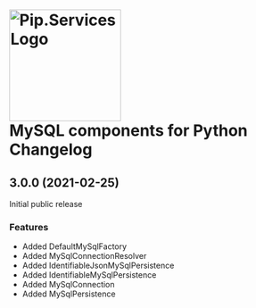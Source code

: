 # <img src="https://uploads-ssl.webflow.com/5ea5d3315186cf5ec60c3ee4/5edf1c94ce4c859f2b188094_logo.svg" alt="Pip.Services Logo" width="200"> <br/> MySQL components for Python Changelog

## <a name="3.0.0"></a> 3.0.0 (2021-02-25) 

Initial public release

### Features
* Added DefaultMySqlFactory
* Added MySqlConnectionResolver
* Added IdentifiableJsonMySqlPersistence
* Added IdentifiableMySqlPersistence
* Added MySqlConnection
* Added MySqlPersistence